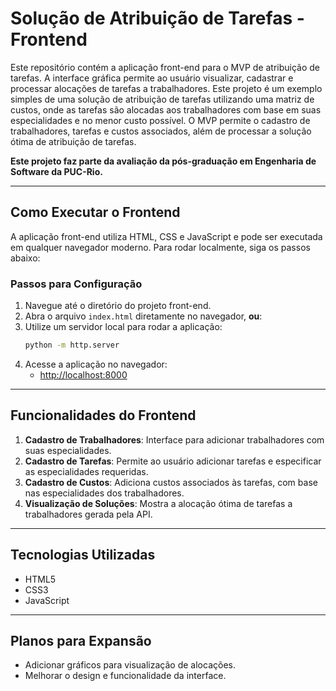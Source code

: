 
# Solução de Atribuição de Tarefas - Frontend

Este repositório contém a aplicação front-end para o MVP de atribuição de tarefas. A interface gráfica permite ao usuário visualizar, cadastrar e processar alocações de tarefas a trabalhadores.
Este projeto é um exemplo simples de uma solução de atribuição de tarefas utilizando uma matriz de custos, onde as tarefas são alocadas aos trabalhadores com base em suas especialidades e no menor custo possível. O MVP permite o cadastro de trabalhadores, tarefas e custos associados, além de processar a solução ótima de atribuição de tarefas.

**Este projeto faz parte da avaliação da pós-graduação em Engenharia de Software da PUC-Rio.**

---

## Como Executar o Frontend

A aplicação front-end utiliza HTML, CSS e JavaScript e pode ser executada em qualquer navegador moderno. Para rodar localmente, siga os passos abaixo:

### Passos para Configuração

1. Navegue até o diretório do projeto front-end.
2. Abra o arquivo `index.html` diretamente no navegador, **ou**:
3. Utilize um servidor local para rodar a aplicação:
   ```bash
   python -m http.server
   ```
4. Acesse a aplicação no navegador:
   - [http://localhost:8000](http://localhost:8000)

---

## Funcionalidades do Frontend
1. **Cadastro de Trabalhadores**: Interface para adicionar trabalhadores com suas especialidades.
2. **Cadastro de Tarefas**: Permite ao usuário adicionar tarefas e especificar as especialidades requeridas.
3. **Cadastro de Custos**: Adiciona custos associados às tarefas, com base nas especialidades dos trabalhadores.
4. **Visualização de Soluções**: Mostra a alocação ótima de tarefas a trabalhadores gerada pela API.

---

## Tecnologias Utilizadas
- HTML5
- CSS3
- JavaScript

---

## Planos para Expansão
- Adicionar gráficos para visualização de alocações.
- Melhorar o design e funcionalidade da interface.
